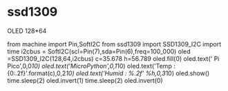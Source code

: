 # ssd1309
OLED 128*64

from machine import Pin,SoftI2C
from ssd1309 import SSD1309_I2C
import time
i2cbus = SoftI2C(scl=Pin(7),sda=Pin(6),freq=100_000)
oled =SSD1309_I2C(128,64,i2cbus)
c=35.678
h=56.789
oled.fill(0)
oled.text(' Pi Pico',0,0*10)
oled.text('MicroPython',0,1*10)
oled.text('Temp : {0:.2f}'.format(c),0,2*10)
oled.text('Humid : %.2f' %h,0,3*10)
oled.show()
time.sleep(2)
oled.invert(1)
time.sleep(2)
oled.invert(0)
